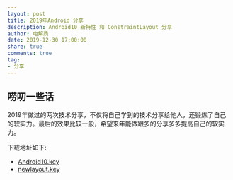 ```yaml
---
layout: post
title: 2019年Android 分享
description: Android10 新特性 和 ConstraintLayout 分享
author: 电解质
date: 2019-12-30 17:00:00
share: true
comments: true
tag: 
- 分享
---
```

## 唠叨一些话
2019年做过的两次技术分享，不仅将自己学到的技术分享给他人，还锻炼了自己的软实力。最后的效果比较一般，希望来年能做跟多的分享多多提高自己的软实力。

下载地址如下:

- [Android10.key]({{site.baseurl}}/asset/shared/Android10.key)
- [newlayout.key]({{site.baseurl}}/asset/shared/newlayout.key)